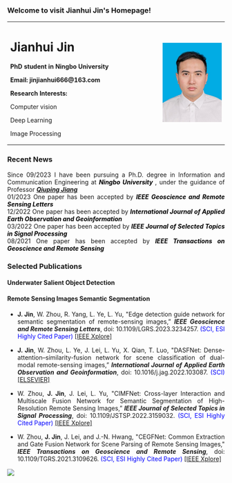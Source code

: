 ### Welcome to visit Jianhui Jin's Homepage!
<table>
  <tr>
   <td width="70%">
    <h1> Jianhui Jin </h1>
    <p><b> PhD student in Ningbo University </b></p>
    <p><b> Email: jinjianhui666@163.com </b></p> 
    <p> <b> Research Interests: </b> </p>
    <p> Computer vision </p>  
    <p> Deep Learning</p>  
    <p> Image Processing</p>      
   </td>
    <td width="30%">
      <img src="/jinjianhui.jpg" width="100%">
   </td>
  </tr>  
</table> 

### Recent News

<div style="text-align:justify;text-justify:inter-ideograph">Since 09/2023 I have been pursuing a Ph.D. degree in Information and Communication Engineering at <span style="color:black"><b><i>Ningbo University</i> </b> </span>, under the guidance of Professor <span style="color:black"><b><i><a href="http://jiangqiuping.com" target="_blank">Qiuping Jiang</a></i> </b> </span></div>

<div style="text-align:justify;text-justify:inter-ideograph">01/2023 One paper has been accepted by <span style="color:black"><b><i>IEEE Geoscience and Remote Sensing Letters</i> </b> </span></div>

<div style="text-align:justify;text-justify:inter-ideograph">12/2022 One paper has been accepted by <span style="color:black"><b><i>International Journal of Applied Earth Observation and Geoinformation</i> </b> </span></div>

<div style="text-align:justify;text-justify:inter-ideograph">03/2022 One paper has been accepted by <span style="color:black"><b><i>IEEE Journal of Selected Topics in Signal Processing</i> </b> </span></div>

<div style="text-align:justify;text-justify:inter-ideograph">08/2021 One paper has been accepted by <span style="color:black"><b><i>IEEE Transactions on Geoscience and Remote Sensing</i> </b> </span></div>

### Selected Publications
#### Underwater Salient Object Detection

<ul class="graid3-ul">
<div style="text-align: justify; display: block; margin-right: auto;">
</div>
</ul>	

#### Remote Sensing Images Semantic Segmentation

<ul class="graid3-ul">
<div style="text-align: justify; display: block; margin-right: auto;">

<li style="margin-bottom: 15px"><b>J. Jin</b>, W. Zhou, R. Yang, L. Ye, L. Yu, "Edge detection guide network for semantic segmentation of remote-sensing images,” <b><i>IEEE Geoscience and Remote Sensing Letters</i></b>, doi: 10.1109/LGRS.2023.3234257. <span style="color:blue">(SCI, ESI Highly Cited Paper)</span> <a href="https://ieeexplore.ieee.org/abstract/document/10006827" target="_blank">[IEEE Xplore] </a> 
<br></li>

<li style="margin-bottom: 15px"><b>J. Jin</b>, W. Zhou, L. Ye, J. Lei, L. Yu, X. Qian, T. Luo, "DASFNet: Dense-attention–similarity-fusion network for scene classification of dual-modal remote-sensing images,” <b><i>International Journal of Applied Earth Observation and Geoinformation</i></b>, doi: 10.1016/j.jag.2022.103087. <span style="color:blue">(SCI)</span> <a href="https://www.sciencedirect.com/science/article/pii/S1569843222002758" target="_blank">[ELSEVIER] </a> 
<br></li>

<li style="margin-bottom: 15px">W. Zhou, <b>J. Jin</b>, J. Lei, L. Yu, "CIMFNet: Cross-layer Interaction and Multiscale Fusion Network for Semantic Segmentation of High-Resolution Remote Sensing Images,” <b><i>IEEE Journal of Selected Topics in Signal Processing</i></b>, doi: 10.1109/JSTSP.2022.3159032. <span style="color:blue">(SCI, ESI Highly Cited Paper)</span> <a href="https://ieeexplore.ieee.org/document/9735276" target="_blank">[IEEE Xplore] </a> 
<br></li>

<li style="margin-bottom: 15px">W. Zhou, <b>J. Jin</b>, J. Lei, and J.-N. Hwang, "CEGFNet: Common Extraction and Gate Fusion Network for Scene Parsing of Remote Sensing Images," <b><i>IEEE Transactions on Geoscience and Remote Sensing</i></b>, doi: 10.1109/TGRS.2021.3109626. <span style="color:blue">(SCI, ESI Highly Cited Paper)</span> <a href="https://ieeexplore.ieee.org/document/9538389" target="_blank">[IEEE Xplore] </a> 
<br></li>
	
</div>
</ul>

<a href="https://clustrmaps.com/site/1bsiu"  title="Visit tracker"><img src="//www.clustrmaps.com/map_v2.png?d=_STtdGdg0IG1p3VGKdLhg5kqLMmiLIfMpCIbz67P0Tc&cl=ffffff" /></a>

